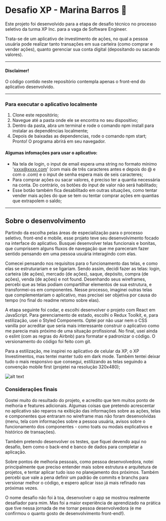 # Desafio XP - Marina Barros :rocket:

Este projeto foi desenvolvido para a etapa de desafio técnico no processo seletivo da turma XP Inc. para a vaga de Software Engineer. 

Trata-se de um aplicativo de investimento de ações, no qual a pessoa usuária pode realizar tanto transações em sua carteira (como comprar e vender ações), quanto gerenciar sua conta digital (depositando ou sacando valores).

---


#### Disclaimer!

O código contido neste reposítório contempla apenas o front-end do aplicativo desenvolvido.

---


### Para executar o aplicativo localmente

1. Clone este repositório;
2. Navegue até a pasta onde ele se encontra no seu dispositivo;
3. Dentro da pasta, abra um terminal e rode o comando npm install para instalar as dependências localmente;
4. Depois de baixadas as dependencias, rode o comando npm start;
Pronto! O programa abrirá em seu navegador.

#### Algumas infomações para usar o aplicativo:
- Na tela de login, o input de email espera uma string no formato mínimo 'xxxx@xxxx.com' (com mais de três caracteres antes e depois do @ e com o .com) e o input de senha espera mais de seis caracteres;
- Para comprar ações ou sacar valores, é preciso ter a quantia necessária na conta. Do contrário, os botões do input de valor não será habilitado;
- Esse botão também fica desabilitado em outras situações, como tentar vender mais ações do que se tem ou tentar comprar ações em quantias que extrapolem o saldo;
---


## Sobre o desenvolvimento

Partindo da escolha pelas áreas de especialização para o processo seletivo, front-end e mobile, esse projeto teve seu desenvolvimento focado na interface do aplicativo. Busquei desenvolver telas funcionais e bonitas, que cumprissem alguns fluxos de navegação que me pareceram fazer sentido pensando em uma pessoa usuária interagindo com elas.

Comecei pensando nos requisitos para o funcionamento das telas, e como elas se estruturariam e se ligariam. Sendo assim, decidi fazer as telas: login, carteira (de ações), mercado (de ações), saque, depósito, compra (de ações), venda (de ações) e not found. Desenhando seus wireframes, percebi que as telas podiam compartilhar elementos de sua estrutura, e transformei-os em componentes. Nesse processo, imaginei outras telas que complementariam o aplicativo, mas precisei ser objetiva por causa do tempo (no final do readme retomo sobre elas).

A etapa seguinte foi codar, e escolhi desenvolver o projeto com React em JavaScript. Para gerenciamento de estado, escolhi o Redux Toolkit, e, para estilização, usei o Styled Components. Optei por não usar nem o CSS vanilla por acreditar que seria mais interessante construir o aplicativo como me parecia mais próximo de uma situação profissional. No final, usei ainda o eslint (com as regras do Airbnb) para formatar e padronizar o código. O versionamento do código foi feito com git.

Para a estilização, me inspirei no aplicativo de celular da XP, o XP Investimentos, mas tentei manter tudo em dark mode. Também tentei deixar tudo o mais responsivo que consegui, estilizando as telas seguindo a convenção mobile first (projetei na resolução 320x480);

![alt text]('./src/assets/images/appPreview.png')


### Considerações finais

Gostei muito do resultado do projeto, e acredito que tem muitos ponto de melhoria e features adicionais. Algumas coisas que pretendo acrescentar no aplicativo são reparos na exibição das informações sobre as ações, telas e componentes que entraram no wireframe mas não foram desenvolvidas (menu, tela com informações sobre a pessoa usuária, avisos sobre o funcionamento dos componentes - como toats ou modais explicativos e histórico de transações). 

Também pretendo desenvolver os testes, que fiquei devendo aqui no desafio, bem como o back-end e banco de dados para completar a aplicação.

 Sobre pontos de melhoria pessoais, como pessoa desenvolvedora, notei principalmente que preciso entender mais sobre estrutura e arquitetura de projetos, e tentar aplicar tudo isso no planejamento dos próximos. Também percebi que vale a pena definir um padrão de commits e branchs para versionar melhor o código, e espero aplicar isso já mais refinado nas próximas vezes.
 
 O nome desafio não foi à toa, desenvolver o app se mostrou realmente desafiador para mim. Mas foi a maior experiência de aprendizado na prática que tive nessa jornada de me tornar pessoa desenvolvedora (e me confirmou o quanto gosto de desenvolvimento front-end!).
